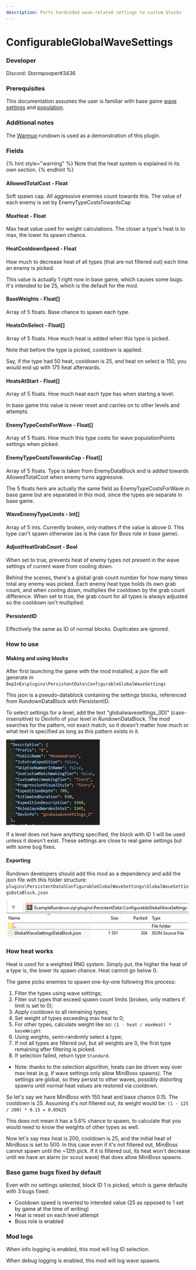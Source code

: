 ```yaml
---
description: Ports hardcoded wave-related settings to custom blocks
---
```


# ConfigurableGlobalWaveSettings

### Developer

Discord: Stormpooper#3436

### Prerequisites

This documentation assumes the user is familiar with base game [wave settings](../../reference/datablocks/main/survivalwavesettings.md) and [population](../../reference/datablocks/main/survivalwavepopulation.md).

### Additional notes

The [Warmup](https://gtfo.thunderstore.io/package/Untilted/Warmup/) rundown is used as a demonstration of this plugin.

### Fields

{% hint style="warning" %}
Note that the heat system is explained in its own section.
{% endhint %}

#### AllowedTotalCost - Float

Soft spawn cap. All aggressive enemies count towards this. The value of each enemy is set by EnemyTypeCostsTowardsCap

#### MaxHeat - Float

Max heat value used for weight calculations. The closer a type's heat is to max, the lower its spawn chance.

#### HeatCooldownSpeed - Float

How much to decrease heat of all types (that are not filtered out) each time an enemy is picked.

This value is actually 1 right now in base game, which causes some bugs. It's intended to be 25, which is the default for the mod.

#### BaseWeights - Float\[]

Array of 5 floats. Base chance to spawn each type.

#### HeatsOnSelect - Float\[]

Array of 5 floats. How much heat is added when this type is picked.

Note that before the type is picked, cooldown is applied.

Say, if the type had 50 heat, cooldown is 25, and heat on select is 150, you would end up with 175 heat afterwards.

#### HeatsAtStart - Float\[]

Array of 5 floats. How much heat each type has when starting a level.

In base game this value is never reset and carries on to other levels and attempts.

#### EnemyTypeCostsForWave - Float\[]

Array of 5 floats. How much this type costs for wave populationPoints settings when picked.

#### EnemyTypeCostsTowardsCap - Float\[]

Array of 5 floats. Type is taken from EnemyDataBlock and is added towards AllowedTotalCost when enemy turns aggressive.

The 5 floats here are actually the same field as EnemyTypeCostsForWave in base game but are separated in this mod, since the types are separate in base game.

#### WaveEnemyTypeLimits - Int\[]

Array of 5 ints. Currently broken, only matters if the value is above 0. This type can't spawn otherwise (as is the case for Boss role in base game).

#### AdjustHeatGrabCount - Bool

When set to true, prevents heat of enemy types not present in the wave settings of current wave from cooling down.

Behind the scenes, there's a global grab count number for how many times total any enemy was picked. Each enemy heat type holds its own grab count, and when cooling down, multiplies the cooldown by the grab count difference. When set to true, the grab count for all types is always adjusted so the cooldown isn't multiplied.

#### PersistentID

Effectively the same as ID of normal blocks. Duplicates are ignored.

### How to use

#### Making and using blocks

After first launching the game with the mod installed, a json file will generate in `BepInEx\plugins\PersistentData\ConfigurableGlobalWaveSettings`

This json is a pseudo-datablock containing the settings blocks, referenced from RundownDataBlock with PersistentID.

To select settings for a level, add the text "globalwavesettings\_\[ID]" (case-insensitive) to DevInfo of your level in RundownDataBlock. The mod searches for the pattern, not exact match, so it doesn't matter how much or what text is specified as long as this pattern exists in it.

![GlobalWaveSettings ID 2 added to the level "Hexahedrons"](<../../.gitbook/assets/image (1) (1) (1) (1).png>)

If a level does not have anything specified, the block with ID 1 will be used unless it doesn't exist. These settings are close to real game settings but with some bug fixes.

#### Exporting

Rundown developers should add this mod as a dependency and add the json file with this folder structure: `plugins\PersistentData`\\`ConfigurableGlobalWaveSettings\GlobalWaveSettingsDataBlock.json`

![Example folder structure for the mod](<../../.gitbook/assets/image (3) (1) (1) (2).png>)

### How heat works

Heat is used for a weighted RNG system. Simply put, the higher the heat of a type is, the lower its spawn chance. Heat cannot go below 0.

The game picks enemies to spawn one-by-one following this process:

1. Filter the types using wave settings;
2. Filter out types that exceed spawn count limits (broken, only matters if limit is set to 0);
3. Apply cooldown to all remaining types;
4. Set weight of types exceeding max heat to 0;
5. For other types, calculate weight like so: `(1 - heat / maxHeat) * baseWeight`
6. Using weights, semi-randomly select a type;
7. If not all types are filtered out, but all weights are 0, the first type remaining after filtering is picked.
8. If selection failed, return type `Standard`.

* Note: thanks to the selection algorithm, heats can be driven way over max heat (e.g. if wave settings only allow MiniBoss spawns). The settings are global, so they persist to other waves, possibly distorting spawns until normal heat values are restored via cooldown.

So let's say we have MiniBoss with 150 heat and base chance 0.15. The cooldown is 25. Assuming it's not filtered out, its weight would be: `(1 - 125 / 200) * 0.15 = 0.05625`

This does not mean it has a 5.6% chance to spawn, to calculate that you would need to know the weights of other types as well.

Now let's say max heat is 200, cooldown is 25, and the initial heat of MiniBoss is set to 500. In this case even if it's not filtered out, MiniBoss cannot spawn until the \~12th pick. If it is filtered out, its heat won't decrease until we have an alarm (or scout wave) that does allow MiniBoss spawns.

### Base game bugs fixed by default

Even with no settings selected, block ID 1 is picked, which is game defaults with 3 bugs fixed:

* Cooldown speed is reverted to intended value (25 as opposed to 1 set by game at the time of writing)
* Heat is reset on each level attempt
* Boss role is enabled

### Mod logs

When info logging is enabled, this mod will log ID selection.

When debug logging is enabled, this mod will log wave spawns.
